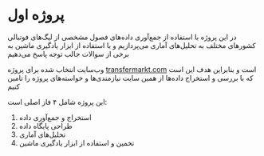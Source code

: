 # پروژه اول

در این پروژه با استفاده از جمع‌آوری داده‌های فصول مشخصی از لیگ‌های فوتبالی کشورهای مختلف به تحلیل‌های آماری می‌پردازیم و با استفاده از ابزار یادگیری ماشین به برخی از سوالات جالب توجه پاسخ می‌دهیم

وب‌سایت انتخاب شده برای پروژه  [transfermarkt.com](https://www.transfermarkt.com/)  است و بنابراین هدف این است که با بررسی و استخراج داده‌ها از همین سایت نیازمندی‌ها و خواسته‌های پروژه را تامین کنیم

این پروژه شامل ۴ فاز اصلی است:
1.  استخراج و جمع‌آوری داده
2.  طراحی پایگاه داده
3.  تحلیل‌های آماری
4.  تخمین و استفاده از ابزار یادگیری ماشین
